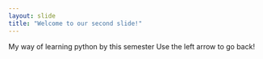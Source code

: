 ```yaml
---
layout: slide
title: "Welcome to our second slide!"
---
```

My way of learning python by this semester
Use the left arrow to go back!
